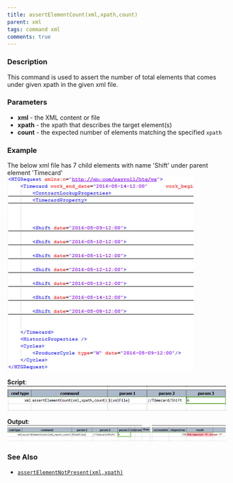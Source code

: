 ```yaml
---
title: assertElementCount(xml,xpath,count)
parent: xml
tags: command xml
comments: true
---
```



### Description
This command is used to assert the number of total elements that comes under given xpath in the given xml file.


### Parameters
- **xml** - the XML content or file
- **xpath** \- the xpath that describes the target element(s)
- **count** \- the expected number of elements matching the specified `xpath`


### Example
The below xml file has 7 child elements with name 'Shift' under parent element 'Timecard'<br/>
![](image/assertElementCount_01.png)

**Script**:<br/>
![](image/assertElementCount_02.png)

**Output**:<br/>
![](image/assertElementCount_03.png)


### See Also
- [`assertElementNotPresent(xml,xpath)`](assertElementNotPresent(xml,xpath))
